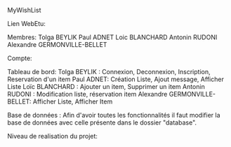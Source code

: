 MyWishList

Lien WebEtu: 

Membres: 
Tolga BEYLIK
Paul ADNET
Loic BLANCHARD
Antonin RUDONI
Alexandre GERMONVILLE-BELLET

Compte:


Tableau de bord:
Tolga BEYLIK : Connexion, Deconnexion, Inscription, Reservation d'un item
Paul ADNET: Création Liste, Ajout message, Afficher Liste
Loïc BLANCHARD : Ajouter un item, Supprimer un item
Antonin RUDONI : Modification liste, réservation item
Alexandre GERMONVILLE-BELLET: Afficher Liste, Afficher Item

Base de données :
Afin d'avoir toutes les fonctionnalités il faut modifier la base de données avec celle présente dans le dossier "database".


Niveau de realisation du projet:
